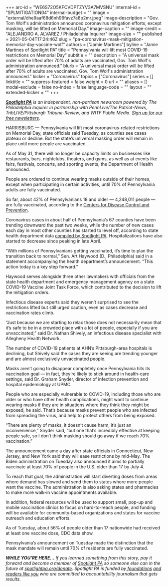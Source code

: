 +++
arc-id = "WE6S72O5KFCVDPTZYV3A7MVSNU"
internal-id = "SPLMITIGATION04"
internal-budget = ""
image = "external/dhe9aaf68d6nh96favz7a8p2mr.jpeg"
image-description = "Gov. Tom Wolf's administration announced coronavirus mitigation efforts, except masking, will be lifted on Memorial Day."
image-caption = ""
image-credit = "ALEJANDRO A. ALVAREZ / Philadelphia Inquirer"
image-size = ""
published = 2021-05-04T17:24:46Z
slug = "pa-coronavirus-mask-mitigation-memorial-day-vaccine-wolf"
authors = ["Jamie Martines"]
byline = "Jamie Martines of Spotlight PA"
title = "Pennsylvania will lift most COVID-19 restrictions on Memorial Day"
subtitle = ""
description = "A universal mask order will be lifted after 70% of adults are vaccinated, Gov. Tom Wolf's administration announced."
blurb = "A universal mask order will be lifted after 70% of adults are vaccinated, Gov. Tom Wolf's administration announced."
kicker = "Coronavirus"
topics = ["Coronavirus"]
series = []
linktitle = ""
suppress-featured = false
weight = 0
url = ""
aliases = []
modal-exclude = false
no-index = false
language-code = ""
layout = ""
extended-kicker = ""
+++

<a href="https://www.spotlightpa.org/"><i><b>Spotlight PA</b></i></a><i> is an independent, non-partisan newsroom powered by The Philadelphia Inquirer in partnership with PennLive/The Patriot-News, TribLIVE/Pittsburgh Tribune-Review, and WITF Public Media. </i><a href="https://www.spotlightpa.org/newsletters"><i>Sign up for our free newsletters</i></a><i>.</i>

HARRISBURG — Pennsylvania will lift most coronavirus-related restrictions on Memorial Day, state officials said Tuesday, as counties see cases plateau or decline. But the state’s universal masking order will remain in place until more people are vaccinated.

As of May 31, there will no longer be capacity limits on businesses like restaurants, bars, nightclubs, theaters, and gyms, as well as at events like fairs, festivals, concerts, and sporting events, the Department of Health announced.

People are ordered to continue wearing masks outside of their homes, except when participating in certain activities, until 70% of Pennsylvania adults are fully vaccinated.

<script src="https://www.spotlightpa.org/embed.js" async></script><div data-spl-embed-version="1" data-spl-src="https://www.spotlightpa.org/embeds/newsletter/"></div>

So far, about 42% of Pennsylvanians 18 and older — 4,248,011 people — are fully vaccinated, according to the <a href="https://covid.cdc.gov/covid-data-tracker/#vaccinations">Centers for Disease Control and Prevention</a>.

Coronavirus cases in about half of Pennsylvania’s 67 counties have been trending downward the past two weeks, while the number of new cases each day in most other counties has started to level off, according to state health department data <a href="https://www.spotlightpa.org/news/2020/03/pa-coronavirus-updates-cases-map-live-tracker/">compiled by Spotlight PA</a>. Hospitalizations have also started to decrease since peaking in late April.

“With millions of Pennsylvanians getting vaccinated, it’s time to plan the transition back to normal,” Sen. Art Haywood (D., Philadelphia) said in a statement accompanying the health department’s announcement. “This action today is a key step forward.”

Haywood serves alongside three other lawmakers with officials from the state health department and emergency management agency on a state COVID-19 Vaccine Joint Task Force, which contributed to the decision to lift the mitigation orders.

Infectious disease experts said they weren’t surprised to see the restrictions lifted but still urged caution, even as cases decrease and vaccination rates climb.

“Just because we are starting to relax those does not necessarily mean that it’s safe to be in a crowded place with a lot of people, especially if you are unvaccinated,” said Dr. Nathan Shively, an infectious disease specialist with Allegheny Health Network.

The number of COVID-19 patients at AHN’s Pittsburgh-area hospitals is declining, but Shively said the cases they are seeing are trending younger and are almost exclusively unvaccinated people.

Masks aren’t going to disappear completely once Pennsylvania hits its vaccination goal — in fact, they’re likely to stick around in health-care settings, said Dr. Graham Snyder, director of infection prevention and hospital epidemiology at UPMC.

People who are especially vulnerable to COVID-19, including those who are older or who have other health complications, might want to continue wearing masks if they are in situations where they think they might be exposed, he said. That’s because masks prevent people who are infected from spreading the virus, and help to protect others from being exposed.

“There are plenty of masks, it doesn’t cause harm, it’s just an inconvenience,” Snyder said, “but one that’s incredibly effective at keeping people safe, so I don’t think masking should go away if we reach 70% vaccination.”

<script src="https://www.spotlightpa.org/embed.js" async></script><div data-spl-embed-version="1" data-spl-src="https://www.spotlightpa.org/embeds/donate/?teaser_text=If%20you%20learned%20something%2C%20pay%20it%20forward%20and%20become%20a%20member%20of%20Spotlight%20PA%20so%20someone%20else%20can%20in%20the%20future.%20%3Cb%3EFor%20a%20limited%20time%20only%2C%20all%20contributions%20will%20be%20matched%20dollar-for-dollar%20up%20to%20%2415%2C000.%3C%2Fb%3E"></div>

The announcement came a day after state officials in Connecticut, New Jersey, and New York said they will ease restrictions by mid-May. The Biden administration on Tuesday also announced it aims to partially vaccinate at least 70% of people in the U.S. older than 17 by July 4.

To reach that goal, the administration will start diverting doses from areas where demand has slowed and send them to states where more people want the vaccine. The administration is also asking states and pharmacies to make more walk-in vaccine appointments available.

In addition, federal resources will be used to support small, pop-up and mobile vaccination clinics to focus on hard-to-reach people, and funding will be available for community-based organizations and states for vaccine outreach and education efforts.

As of Tuesday, about 56% of people older than 17 nationwide had received at least one vaccine dose, CDC data show.

Pennsylvania’s announcement on Tuesday made the distinction that the mask mandate will remain until 70% of residents are fully vaccinated.

<i><b>WHILE YOU’RE HERE...</b></i><i> If you learned something from this story, pay it forward and become a member of </i><a href="https://www.spotlightpa.org/"><i>Spotlight PA</i></a><i> so someone else can in the future at </i><a href="https://www.spotlightpa.org/donate"><i>spotlightpa.org/donate</i></a><i>. Spotlight PA is funded by</i><a href="https://www.spotlightpa.org/support"><i> foundations</i></a><i> </i><a href="https://www.spotlightpa.org/support"><i>and readers like you</i></a><i> who are committed to accountability journalism that gets results.</i>
